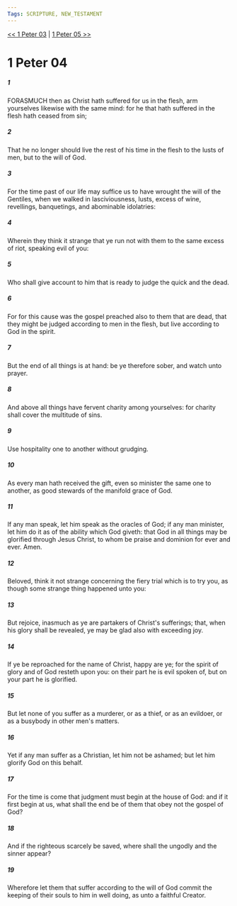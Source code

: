 ```yaml
---
Tags: SCRIPTURE, NEW_TESTAMENT
---
```


[<< 1 Peter 03](NEW_TESTAMENT/21_1_Peter/1_Peter_03.md) | [1 Peter 05 >>](NEW_TESTAMENT/21_1_Peter/1_Peter_05.md)

# 1 Peter 04

##### 1
 FORASMUCH then as Christ hath suffered for us in the flesh, arm yourselves likewise with the same mind: for he that hath suffered in the flesh hath ceased from sin;
##### 2
 That he no longer should live the rest of his time in the flesh to the lusts of men, but to the will of God.
##### 3
 For the time past of our life may suffice us to have wrought the will of the Gentiles, when we walked in lasciviousness, lusts, excess of wine, revellings, banquetings, and abominable idolatries:
##### 4
 Wherein they think it strange that ye run not with them to the same excess of riot, speaking evil of you:
##### 5
 Who shall give account to him that is ready to judge the quick and the dead.
##### 6
 For for this cause was the gospel preached also to them that are dead, that they might be judged according to men in the flesh, but live according to God in the spirit.
##### 7
 But the end of all things is at hand: be ye therefore sober, and watch unto prayer.
##### 8
 And above all things have fervent charity among yourselves: for charity shall cover the multitude of sins.
##### 9
 Use hospitality one to another without grudging.
##### 10
 As every man hath received the gift, even so minister the same one to another, as good stewards of the manifold grace of God.
##### 11
 If any man speak, let him speak as the oracles of God; if any man minister, let him do it as of the ability which God giveth: that God in all things may be glorified through Jesus Christ, to whom be praise and dominion for ever and ever. Amen.
##### 12
 Beloved, think it not strange concerning the fiery trial which is to try you, as though some strange thing happened unto you:
##### 13
 But rejoice, inasmuch as ye are partakers of Christ's sufferings; that, when his glory shall be revealed, ye may be glad also with exceeding joy.
##### 14
 If ye be reproached for the name of Christ, happy are ye; for the spirit of glory and of God resteth upon you: on their part he is evil spoken of, but on your part he is glorified.
##### 15
 But let none of you suffer as a murderer, or as a thief, or as an evildoer, or as a busybody in other men's matters.
##### 16
 Yet if any man suffer as a Christian, let him not be ashamed; but let him glorify God on this behalf.
##### 17
 For the time is come that judgment must begin at the house of God: and if it first begin at us, what shall the end be of them that obey not the gospel of God?
##### 18
 And if the righteous scarcely be saved, where shall the ungodly and the sinner appear?
##### 19
 Wherefore let them that suffer according to the will of God commit the keeping of their souls to him in well doing, as unto a faithful Creator.
